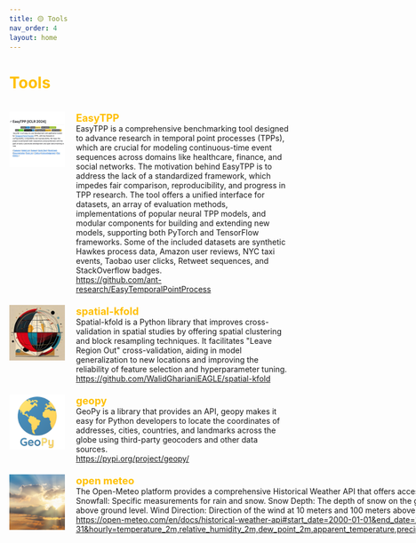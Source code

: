 ```yaml
---
title: 🟡 Tools
nav_order: 4
layout: home
---
```


<h1 style="color:rgb(255, 191, 0);">Tools</h1>
<br>

<div style="max-width: 100%;">
  <!-- START -->
<div style="display: flex; justify-content: space-between; align-items: stretch; margin-bottom: 20px;">
    <div style="display: flex; align-items: stretch;">
      <img src="/assets/images/thumb/EasyTPP.jpg" alt="Logo" style="width: 100px; height: 100px; margin-right: 20px;">
      <div style="flex-grow: 1; display: flex; flex-direction: column; justify-content: space-between;">
        <p style="margin: 0; color: rgb(255, 191, 0); font-size: 1.3em; font-weight: bold;">EasyTPP</p>
        <p style="margin: 0;">EasyTPP is a comprehensive benchmarking tool designed to advance research in temporal point processes (TPPs), which are crucial for modeling continuous-time event sequences across domains like healthcare, finance, and social networks. The motivation behind EasyTPP is to address the lack of a standardized framework, which impedes fair comparison, reproducibility, and progress in TPP research. The tool offers a unified interface for datasets, an array of evaluation methods, implementations of popular neural TPP models, and modular components for building and extending new models, supporting both PyTorch and TensorFlow frameworks. Some of the included datasets are synthetic Hawkes process data, Amazon user reviews, NYC taxi events, Taobao user clicks, Retweet sequences, and StackOverflow badges.</p>
        <p style="margin: 0;"><a href="https://github.com/ant-research/EasyTemporalPointProcess"><i class="fa-regular fa-file-pdf"></i>https://github.com/ant-research/EasyTemporalPointProcess</a> </p>
      </div>
    </div>
    <!-- <div style="color: lightgray; align-self: flex-start; margin-left: 10px; white-space: nowrap; font-size: 200%;">2022</div>  -->
  </div>

<div style="display: flex; justify-content: space-between; align-items: stretch; margin-bottom: 20px;">
    <div style="display: flex; align-items: stretch;">
      <img src="/assets/images/thumb/spatial-kfold.jpg" alt="Logo" style="width: 100px; height: 100px; margin-right: 20px;">
      <div style="flex-grow: 1; display: flex; flex-direction: column; justify-content: space-between;">
        <p style="margin: 0; color: rgb(255, 191, 0); font-size: 1.3em; font-weight: bold;">spatial-kfold</p>
        <p style="margin: 0;">Spatial-kfold is a Python library that improves cross-validation in spatial studies by offering spatial clustering and block resampling techniques. It facilitates "Leave Region Out" cross-validation, aiding in model generalization to new locations and improving the reliability of feature selection and hyperparameter tuning.</p>
        <p style="margin: 0;"><a href="https://github.com/WalidGharianiEAGLE/spatial-kfold"><i class="fa-regular fa-file-pdf"></i>https://github.com/WalidGharianiEAGLE/spatial-kfold</a> </p>
      </div>
    </div>
    <!-- <div style="color: lightgray; align-self: flex-start; margin-left: 10px; white-space: nowrap; font-size: 200%;">2022</div>  -->
  </div>

<div style="display: flex; justify-content: space-between; align-items: stretch; margin-bottom: 20px;">
    <div style="display: flex; align-items: stretch;">
      <img src="/assets/images/thumb/geopy.jpg" alt="Logo" style="width: 100px; height: 100px; margin-right: 20px;">
      <div style="flex-grow: 1; display: flex; flex-direction: column; justify-content: space-between;">
        <p style="margin: 0; color: rgb(255, 191, 0); font-size: 1.3em; font-weight: bold;">geopy</p>
        <p style="margin: 0;">GeoPy is a library that provides an API, geopy makes it easy for Python developers to locate the coordinates of addresses, cities, countries, and landmarks across the globe using third-party geocoders and other data sources.</p>
        <p style="margin: 0;"><a href="https://pypi.org/project/geopy/"><i class="fa-regular fa-file-pdf"></i>https://pypi.org/project/geopy/</a> </p>
      </div>
    </div>
    <!-- <div style="color: lightgray; align-self: flex-start; margin-left: 10px; white-space: nowrap; font-size: 200%;">2022</div>  -->
  </div>

<div style="display: flex; justify-content: space-between; align-items: stretch; margin-bottom: 20px;">
    <div style="display: flex; align-items: stretch;">
      <img src="/assets/images/thumb/open_meteo.jpg" alt="Logo" style="width: 100px; height: 100px; margin-right: 20px;">
      <div style="flex-grow: 1; display: flex; flex-direction: column; justify-content: space-between;">
        <p style="margin: 0; color: rgb(255, 191, 0); font-size: 1.3em; font-weight: bold;">open meteo</p>
        <p style="margin: 0;">The Open-Meteo platform provides a comprehensive Historical Weather API that offers access to a vast amount of meteorological data. Here are some key aspects of the data they provide: Temperature: Data on air temperature at 2 meters above ground level. Relative Humidity: Information on the amount of moisture in the air at 2 meters above ground level. Dew Point: The temperature at which air becomes saturated with moisture. Apparent Temperature: How hot or cold it feels to humans, considering humidity and wind speed. Precipitation: Data on total precipitation, including rain and snow. Rain and Snowfall: Specific measurements for rain and snow. Snow Depth: The depth of snow on the ground. Weather Code: Codes representing different weather conditions. Pressure: Atmospheric pressure at sea level and surface level. Cloud Cover: Information on total cloud cover and its distribution across low, mid, and high levels. Evapotranspiration: Reference evapotranspiration (ET₀) values. Vapour Pressure Deficit: The difference between the amount of moisture in the air and how much moisture the air can hold when it is saturated. Wind Speed: Wind speed measurements at 10 meters and 100 meters above ground level. Wind Direction: Direction of the wind at 10 meters and 100 meters above ground level. Wind Gusts: Maximum wind speed recorded over a short period. Soil Temperature: Temperature measurements at various soil depths (0-7 cm, 7-28 cm, 28-100 cm, 100-255 cm). Soil Moisture: Moisture content at various soil depths (0-7 cm, 7-28 cm, 28-100 cm, 100-255 cm). The API provides data from 2000 to 2009 and offers hourly updates for various weather variables. It's a valuable resource for researchers, developers, and anyone interested in historical weather data.</p>
        <p style="margin: 0;"><a href="https://open-meteo.com/en/docs/historical-weather-api#start_date=2000-01-01&end_date=2009-12-31&hourly=temperature_2m,relative_humidity_2m,dew_point_2m,apparent_temperature,precipitation,rain,snowfall,snow_depth,weather_code,pressure_msl,surface_pressure,cloud_cover,cloud_cover_low,cloud_cover_mid,cloud_cover_high,et0_fao_evapotranspiration,vapour_pressure_deficit,wind_speed_10m,wind_speed_100m,wind_direction_10m,wind_direction_100m,wind_gusts_10m,soil_temperature_0_to_7cm,soil_temperature_7_to_28cm,soil_temperature_28_to_100cm,soil_temperature_100_to_255cm,soil_moisture_0_to_7cm,soil_moisture_7_to_28cm,soil_moisture_28_to_100cm,soil_moisture_100_to_255cm"><i class="fa-regular fa-file-pdf"></i>https://open-meteo.com/en/docs/historical-weather-api#start_date=2000-01-01&end_date=2009-12-31&hourly=temperature_2m,relative_humidity_2m,dew_point_2m,apparent_temperature,precipitation,rain,snowfall,snow_depth,weather_code,pressure_msl,surface_pressure,cloud_cover,cloud_cover_low,cloud_cover_mid,cloud_cover_high,et0_fao_evapotranspiration,vapour_pressure_deficit,wind_speed_10m,wind_speed_100m,wind_direction_10m,wind_direction_100m,wind_gusts_10m,soil_temperature_0_to_7cm,soil_temperature_7_to_28cm,soil_temperature_28_to_100cm,soil_temperature_100_to_255cm,soil_moisture_0_to_7cm,soil_moisture_7_to_28cm,soil_moisture_28_to_100cm,soil_moisture_100_to_255cm</a> </p>
      </div>
    </div>
    <!-- <div style="color: lightgray; align-self: flex-start; margin-left: 10px; white-space: nowrap; font-size: 200%;">2022</div>  -->
  </div>
<!-- STOP -->
</div>
